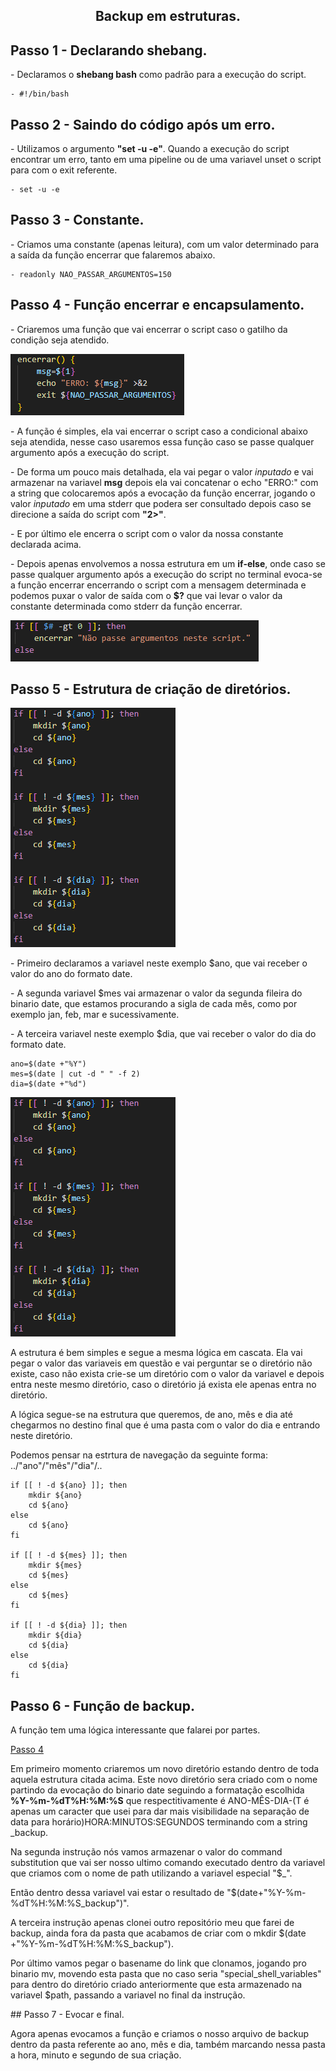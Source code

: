<h2 p align="center" > Backup em estruturas. </h2></p>

## Passo 1 - Declarando shebang.

<p> - Declaramos o <b>shebang bash</b> como padrão para a execução do script.</p>

    - #!/bin/bash

## Passo 2 - Saindo do código após um erro.

<p> - Utilizamos o argumento <b>"set -u -e"</b>. Quando a execução do script encontrar um erro, tanto em uma pipeline ou de uma variavel unset o script para com o exit referente.</p>

    - set -u -e

## Passo 3 - Constante.

<p> - Criamos uma constante (apenas leitura), com um valor determinado para a saída da função encerrar que falaremos abaixo. </p>

    - readonly NAO_PASSAR_ARGUMENTOS=150

## Passo 4 - Função encerrar e encapsulamento.

<p> - Criaremos uma função que vai encerrar o script caso o gatilho da condição seja atendido. </p>

![Passo 1](imgs/Imagem_1.png)

<p> - A função é simples, ela vai encerrar o script caso a condicional abaixo seja atendida, nesse caso usaremos essa função caso se passe qualquer argumento após a execução do script. </p>

<p> - De forma um pouco mais detalhada, ela vai pegar o valor <i>inputado</i> e vai armazenar na variavel <b>msg</b> depois ela vai concatenar o echo "ERRO:" com a string que colocaremos após a evocação da função encerrar, jogando o valor <i>inputado</i> em uma stderr que podera ser consultado depois caso se direcione a saída do script com <b>"2>"</b>.  </p>

<p> - E por último ele encerra o script com o valor da nossa constante declarada acima. </p>

<p> - Depois apenas envolvemos a nossa estrutura em um <b>if-else</b>, onde caso se passe qualquer argumento após a execução do script no terminal evoca-se a função encerrar encerrando o script com a mensagem determinada e podemos puxar o valor de saída com o <b>$?</b> que vai levar o valor da constante determinada como stderr da função encerrar. </p>

![Passo 2](imgs/Imagem_2.png)

## Passo 5 - Estrutura de criação de diretórios.

![Passo 3](imgs/Imagem_3.png)

<p> - Primeiro declaramos a variavel neste exemplo $ano, que vai receber o valor do ano do formato date. </p>

<p> - A segunda variavel $mes vai armazenar o valor da segunda fileira do binario date, que estamos procurando a sigla de cada mês, como por exemplo jan, feb, mar e sucessivamente. </p>

<p> - A terceira variavel neste exemplo $dia, que vai receber o valor do dia do formato date. </p>

    ano=$(date +"%Y")
    mes=$(date | cut -d " " -f 2)
    dia=$(date +"%d")

![Passo 3](imgs/Imagem_3.png)

<p> A estrutura é bem simples e segue a mesma lógica em cascata. Ela vai pegar o valor das variaveis em questão e vai perguntar se o diretório não existe, caso não exista crie-se um diretório com o valor da variavel e depois entra neste mesmo diretório, caso o diretório já exista ele apenas entra no diretório. </p>

<p> A lógica segue-se na estrutura que queremos, de ano, mês e dia até chegarmos no destino final que é uma pasta com o valor do dia e entrando neste diretório. </p>

<p> Podemos pensar na estrtura de navegação da seguinte forma: ../"ano"/"mês"/"dia"/.. </p>

    if [[ ! -d ${ano} ]]; then
	    mkdir ${ano}
	    cd ${ano}
    else
	    cd ${ano}
    fi

    if [[ ! -d ${mes} ]]; then
	    mkdir ${mes}
	    cd ${mes}
    else
	    cd ${mes}
    fi

    if [[ ! -d ${dia} ]]; then
	    mkdir ${dia}
	    cd ${dia}
    else
	    cd ${dia}
    fi

## Passo 6 - Função de backup.

<p> A função tem uma lógica interessante que falarei por partes. </p>

[Passo 4](imgs/Imagem_4.png)

<p> Em primeiro momento criaremos um novo diretório estando dentro de toda aquela estrutura citada acima. Este novo diretório sera criado com o nome partindo da evocação do binario date seguindo a formatação escolhida <b>%Y-%m-%dT%H:%M:%S</b> que respectitivamente é ANO-MÊS-DIA-(T é apenas um caracter que usei para dar mais visibilidade na separação de data para horário)HORA:MINUTOS:SEGUNDOS terminando com a string _backup. </p>

<p> Na segunda instrução nós vamos armazenar o valor do command substitution que vai ser nosso ultimo comando executado dentro da variavel que criamos com o nome de path utilizando a variavel especial "$_".</p>

<p> Então dentro dessa variavel vai estar o resultado de "$(date+"%Y-%m-%dT%H:%M:%S_backup")". </p>

<p> A terceira instrução apenas clonei outro repositório meu que farei de backup, ainda fora da pasta que acabamos de criar com o mkdir $(date +"%Y-%m-%dT%H:%M:%S_backup"). </p>

<p> Por último vamos pegar o basename do link que clonamos, jogando pro binario mv, movendo esta pasta que no caso seria "special_shell_variables" para dentro do diretório criado anteriormente que esta armazenado na variavel $path, passando a variavel no final da instrução. </p>

<p> ## Passo 7 - Evocar e final.

<p> Agora apenas evocamos a função e criamos o nosso arquivo de backup dentro da pasta referente ao ano, mês e dia, também marcando nessa pasta a hora, minuto e segundo de sua criação. </p>

